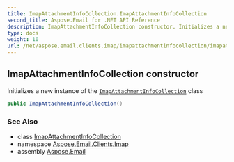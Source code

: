 ```yaml
---
title: ImapAttachmentInfoCollection.ImapAttachmentInfoCollection
second_title: Aspose.Email for .NET API Reference
description: ImapAttachmentInfoCollection constructor. Initializes a new instance of the ImapAttachmentInfoCollection class
type: docs
weight: 10
url: /net/aspose.email.clients.imap/imapattachmentinfocollection/imapattachmentinfocollection/
---
```

## ImapAttachmentInfoCollection constructor

Initializes a new instance of the [`ImapAttachmentInfoCollection`](../) class

```csharp
public ImapAttachmentInfoCollection()
```

### See Also

* class [ImapAttachmentInfoCollection](../)
* namespace [Aspose.Email.Clients.Imap](../../imapattachmentinfocollection/)
* assembly [Aspose.Email](../../../)


